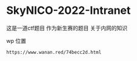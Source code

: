 # SkyNICO-2022-Intranet
这是一道ctf题目 作为新生赛的题目 关于内网的知识

wp 位置
```
https://www.wanan.red/74becc2d.html
```
